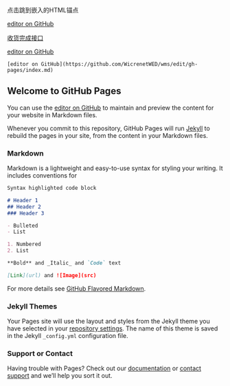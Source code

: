 <a name="#Markdown">点击跳到嵌入的HTML锚点</a>

 [editor on GitHub](https://github.com/WicrenetWED/wms/edit/gh-pages/index.md) 
 
  [收货完成接口](https://github.com/WicrenetWED/wms/edit/gh-pages/ReceiptCompletedWaybills.md) 
  
  
   [editor on GitHub](https://github.com/WicrenetWED/wms/edit/gh-pages/index.md) 
   
   
    [editor on GitHub](https://github.com/WicrenetWED/wms/edit/gh-pages/index.md) 

## Welcome to GitHub Pages

You can use the [editor on GitHub](https://github.com/WicrenetWED/wms/edit/gh-pages/index.md) to maintain and preview the content for your website in Markdown files.

Whenever you commit to this repository, GitHub Pages will run [Jekyll](https://jekyllrb.com/) to rebuild the pages in your site, from the content in your Markdown files.

### Markdown

Markdown is a lightweight and easy-to-use syntax for styling your writing. It includes conventions for

```markdown
Syntax highlighted code block

# Header 1
## Header 2
### Header 3

- Bulleted
- List

1. Numbered
2. List

**Bold** and _Italic_ and `Code` text

[Link](url) and ![Image](src)
```

For more details see [GitHub Flavored Markdown](https://guides.github.com/features/mastering-markdown/).

### Jekyll Themes

Your Pages site will use the layout and styles from the Jekyll theme you have selected in your [repository settings](https://github.com/WicrenetWED/wms/settings). The name of this theme is saved in the Jekyll `_config.yml` configuration file.

### Support or Contact

Having trouble with Pages? Check out our [documentation](https://docs.github.com/categories/github-pages-basics/) or [contact support](https://github.com/contact) and we’ll help you sort it out.
